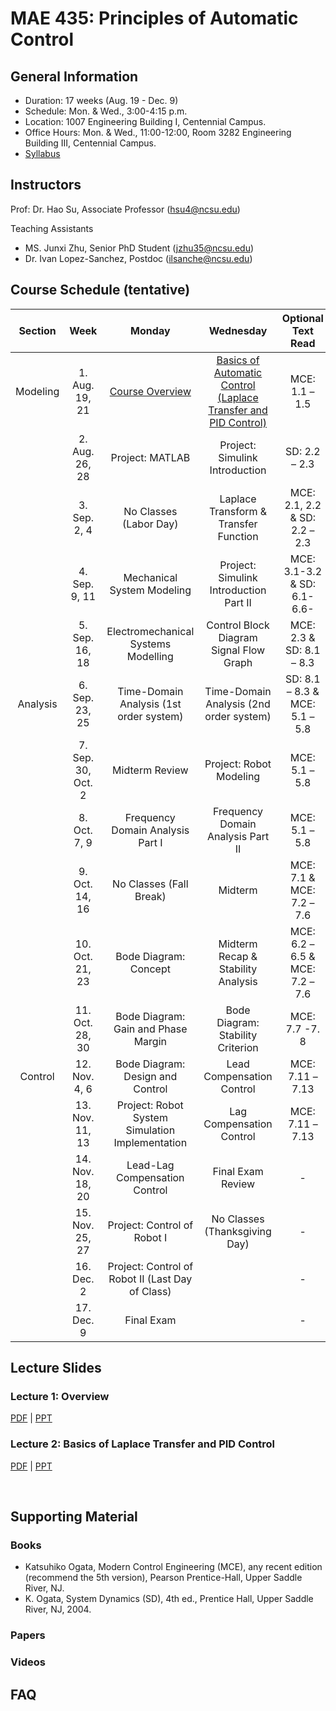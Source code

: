 # MAE 435: Principles of Automatic Control

## General Information

* Duration: 17 weeks (Aug. 19 - Dec. 9)
* Schedule: Mon. & Wed., 3:00-4:15 p.m.
* Location: 1007 Engineering Building I, Centennial Campus.
* Office Hours: Mon. & Wed., 11:00-12:00, Room 3282 Engineering Building III, Centennial Campus.
* [Syllabus](https://www.dropbox.com/scl/fi/pltajoibr86bn71zab0ji/MAE-435-Syllabus-Fall-2024.pdf?rlkey=s23ix5brw4lgqqallbpyvhq7f&dl=0)

## Instructors

Prof: Dr. Hao Su, Associate Professor (hsu4@ncsu.edu)

Teaching Assistants
* MS. Junxi Zhu, Senior PhD Student (jzhu35@ncsu.edu)
* Dr. Ivan Lopez-Sanchez, Postdoc (ilsanche@ncsu.edu)

## Course Schedule (tentative)

|    Section      |            Week           |                           Monday                          |                       Wednesday                     |            Optional   Text Read          |
|:---------------:|:-------------------------:|:---------------------------------------------------------:|:---------------------------------------------------:|:----------------------------------------:|
|     Modeling    |       1. Aug. 19, 21      |                      [Course   Overview](#lecture-1-overview)                    |     [Basics of Automatic Control (Laplace Transfer and PID Control)](#lecture-2-basics-of-laplace-transfer-and-pid-control)   |              MCE:   1.1 – 1.5            |
|                 |       2. Aug. 26, 28      |                      Project:   MATLAB                    |           Project:   Simulink Introduction          |              SD:   2.2 – 2.3             |
|                 |        3. Sep. 2, 4       |                  No   Classes (Labor Day)                 |       Laplace   Transform & Transfer Function      |      MCE:   2.1, 2.2 & SD: 2.2 – 2.3     |
|                 |        4. Sep. 9, 11      |                Mechanical   System Modeling               |       Project:   Simulink Introduction Part II      |       MCE:   3.1-3.2 & SD: 6.1-6.6-      |
|                 |       5. Sep. 16, 18      |            Electromechanical   Systems Modelling          |       Control   Block Diagram Signal Flow Graph     |         MCE:   2.3 & SD: 8.1 – 8.3       |
|     Analysis    |       6. Sep. 23, 25      |          Time-Domain   Analysis (1st order system)        |       Time-Domain   Analysis (2nd order system)     |      SD:   8.1 – 8.3 & MCE: 5.1 – 5.8    |
|                 |     7. Sep. 30, Oct. 2    |                      Midterm   Review                     |               Project:   Robot Modeling             |              MCE:   5.1 – 5.8            |
|                 |        8. Oct. 7, 9       |             Frequency   Domain Analysis Part I            |          Frequency   Domain Analysis Part II        |              MCE:   5.1 – 5.8            |
|                 |       9. Oct. 14, 16      |                  No   Classes (Fall Break)                |                        Midterm                      |        MCE:   7.1 & MCE: 7.2 – 7.6       |
|                 |       10. Oct. 21, 23     |                   Bode   Diagram: Concept                 |         Midterm   Recap & Stability Analysis        |     MCE:   6.2 – 6.5 & MCE: 7.2 – 7.6    |
|                 |       11. Oct. 28, 30     |            Bode   Diagram: Gain and Phase Margin          |          Bode   Diagram: Stability Criterion        |              MCE:   7.7 -7. 8            |
|      Control    |        12. Nov. 4, 6      |             Bode   Diagram: Design and Control            |              Lead   Compensation Control            |             MCE:   7.11 – 7.13           |
|                 |       13. Nov. 11, 13     |      Project:   Robot System Simulation Implementation    |              Lag   Compensation Control             |             MCE:   7.11 – 7.13           |
|                 |       14. Nov. 18, 20     |               Lead-Lag   Compensation Control             |                  Final   Exam Review                |                     -                    |
|                 |       15. Nov. 25, 27     |                Project:   Control of Robot I              |            No   Classes (Thanksgiving Day)          |                     -                    |
|                 |         16. Dec. 2        |     Project:   Control of Robot II (Last Day of Class)    |                                                     |                     -                    |
|                 |         17. Dec. 9        |                        Final   Exam                       |                                                     |                     -                    |

## Lecture Slides

### Lecture 1: Overview
[PDF](https://www.dropbox.com/scl/fi/wovkvwgidfzk44qimz0ao/Lecture-1-Course-Overview.pdf?rlkey=vz7a1g5ahtoqflyi4bp28bjgz&dl=0) | [PPT](https://www.dropbox.com/scl/fi/qiyr5idec1be2542a5wl6/Lecture-1-Course-Overview.pptx?rlkey=4skbbjv84y732bsgiua3q16rh&dl=0)

### Lecture 2: Basics of Laplace Transfer and PID Control

[PDF](https://www.dropbox.com/scl/fi/kom93ujrkuhh7opfwotot/Lecture-2-Basics-of-Laplace-Transfrom-and-PID-Control.pdf?rlkey=4pnzfqtghi0u42lg6mfg23xc6&dl=0) | [PPT](https://www.dropbox.com/scl/fi/9i5pwqnbtv4ctz98rx77n/Lecture-2-Basics-of-Laplace-Transfrom-and-PID-Control.pptx?rlkey=016r0hxkk0cms2kx4bqhnlnea&dl=0)

<br>

## Supporting Material

### Books
* Katsuhiko Ogata, Modern Control Engineering (MCE), any recent edition (recommend the 5th version), Pearson Prentice-Hall, Upper Saddle River, NJ.
* K. Ogata, System Dynamics (SD), 4th ed., Prentice Hall, Upper Saddle River, NJ, 2004.
### Papers

### Videos

## FAQ
